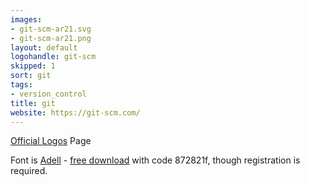 ```yaml
---
images:
- git-scm-ar21.svg
- git-scm-ar21.png
layout: default
logohandle: git-scm
skipped: 1
sort: git
tags:
- version_control
title: git
website: https://git-scm.com/
---
```


[Official Logos](http://git-scm.com/downloads/logos) Page

Font is [Adell](http://www.type-together.com/Adelle) - [free download](http://www.type-together.com/index.php?action=carro/getFreeFont) with code 872821f, though registration is required.
